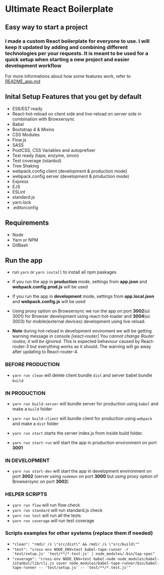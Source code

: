 # Ultimate React Boilerplate #

## Easy way to start a project ##

### I made a custom React boilerplate for everyone to use. I will keep it updated by adding and combining different technologies per your requests. It is meant to be used for a quick setup when starting a new project and easier development workflow ###

For more informations about how some features work, refer to [README_app.md](README_app.md)

## Inital Setup Features that you get by default ##

* ES6/ES7 ready
* React-hot-reload on client side and live-reload on server side in combination with Browsersync
* Babel
* Bootstrap 4 & Mixins
* CSS Modules
* Flow.js
* SASS
* PostCSS, CSS Variables and autoprefixer
* Test ready (tape, enzyme, sinon)
* Test coverage (istanbul)
* Tree Shaking
* webpack.config client (development & production mode)
* webpack.config server (development & production mode)
* Express
* EJS
* ESLint
* standard.js
* yarn.lock
* .editorconfig

## Requirements ##

* Node
* Yarn or NPM
* GitBash

## Run the app ##

* run `yarn` or `yarn install` to install all npm paskages

* If you run the app in **production** mode, settings from **app.json** and **webpack.config.prod.js** will be used
* If you run the app in **development** mode, settings from **app.local.json** and **webpack.config.js** will be used

* Using proxy option on Browsersync we run the app on port **3002**(ui: 3001) for Browser development using react-hot-loader and **3004**(ui: 3003) for mobile(external devices) development using live reload.

* **Note** during hot-reload in development enviroment we will be getting warning message in console *[react-router] You cannot change Router routes; it will be ignored*. This is expected behaviour caused by React-router-3 but everything works as it should. The warning will go away after updating to React-router-4.

### BEFORE PRODUCTION ###

* `yarn run clean` will delete client bundle `dist` and server babel bundle `build`

### IN PRODUCTION ###

* `yarn run build-server`  will bundle server for production using `babel` and make a `build` folder
* `yarn run build-client` will bundle client for production using `webpack` and make a `dist` folder
* `yarn run start` starts the server index.js from inside build folder.

* `yarn run start-run` will start the app in production environment on port **3001**

### IN DEVELOPMENT ###

* `yarn run start-dev` will start the app in development environment on port **3002** (server using `nodemon` on port **3000** but using proxy option of Browsersync on port **3002**)

### HELPER SCRIPTS ###

* `yarn run flow` will run flow check
* `yarn run standard` will run standard.js check
* `yarn run test` will run all the tests
* `yarn run coverage` will run test coverage

### Scripts examples for other systems (replace them if needed) ###

* `"clean": "rmdir /s \"src/dist\" && rmdir /s \"src/build\""`
* `"test": "cross-env NODE_ENV=test babel-tape-runner -r 'test/setup.js' 'test/**/*.test.js' | node_modules/.bin/tap-spec"`
* `"coverage": "cross-env NODE_ENV=test babel-node node_modules/babel-istanbul/lib/cli.js cover node_modules/babel-tape-runner/bin/babel-tape-runner -- 'test/setup.js' -- 'test/**/*.test.js'"`
